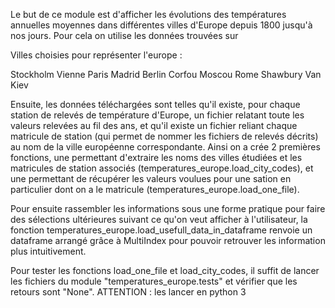 Le but de ce module est d'afficher les évolutions des températures annuelles moyennes dans différentes villes d'Europe depuis 1800 jusqu'à nos jours.
Pour cela on utilise les données trouvées sur 

Villes choisies pour représenter l'europe :

Stockholm
Vienne
Paris
Madrid
Berlin
Corfou
Moscou
Rome
Shawbury
Van
Kiev

Ensuite, les données téléchargées sont telles qu'il existe, pour chaque station de relevés de température d'Europe, un fichier relatant toute les valeurs relevées au fil des ans, et qu'il existe un fichier reliant chaque matricule de station (qui permet de nommer les fichiers de relevés décrits) au nom de la ville européenne correspondante.
Ainsi on a crée 2 premières fonctions, une permettant d'extraire les noms des villes étudiées et les matricules de station associés (temperatures_europe.load_city_codes), et une permettant de récupérer les valeurs voulues pour une sation en particulier dont on a le matricule (temperatures_europe.load_one_file).

Pour ensuite rassembler les informations sous une forme pratique pour faire des sélections ultérieures suivant ce qu'on veut afficher à l'utilisateur, la fonction temperatures_europe.load_usefull_data_in_dataframe renvoie un dataframe arrangé grâce à MultiIndex pour pouvoir retrouver les information plus intuitivement.



Pour tester les fonctions load_one_file et load_city_codes, il suffit de lancer les fichiers du module "temperatures_europe.tests" et vérifier que les retours sont "None".  ATTENTION : les lancer en python 3